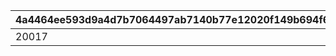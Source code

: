 |4a4464ee593d9a4d7b7064497ab7140b77e12020f149b694f68e0d020a4e61c4|34d368f8e39562c5c8191fc93432adfbda7953aef45010341a205d21275c4aad|9e5eb9bb8e31c61c316eb079ed85e354dd90b1ec00f9ba4f14a46405b7d8a611|
| --- | --- | --- |
|20017|bgm_M258|bgm_M258|